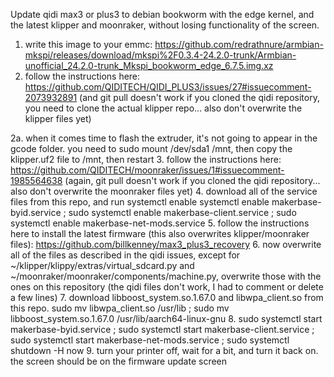 Update qidi max3 or plus3 to debian bookworm with the edge kernel, and the latest klipper and moonraker, without losing functionality of the screen. 

1. write this image to your emmc: https://github.com/redrathnure/armbian-mkspi/releases/download/mkspi%2F0.3.4-24.2.0-trunk/Armbian-unofficial_24.2.0-trunk_Mkspi_bookworm_edge_6.7.5.img.xz
2. follow the instructions here: https://github.com/QIDITECH/QIDI_PLUS3/issues/27#issuecomment-2073932891 (and git pull doesn't work if you cloned the qidi repository, you need to clone the actual klipper repo... also don't overwrite the klipper files yet)

2a. when it comes time to flash the extruder, it's not going to appear in the gcode folder. you need to sudo mount /dev/sda1 /mnt, then copy the klipper.uf2 file to /mnt, then restart
3. follow the instructions here: https://github.com/QIDITECH/moonraker/issues/1#issuecomment-1985564638 (again, git pull doesn't work if you cloned the qidi repository... also don't overwrite the moonraker files yet)
4. download all of the service files from this repo, and run systemctl enable systemctl enable makerbase-byid.service ; sudo systemctl enable makerbase-client.service ; sudo systemctl enable makerbase-net-mods.service
5. follow the instructions here to install the latest firmware (this also overwrites klipper/moonraker files): https://github.com/billkenney/max3_plus3_recovery
6. now overwrite all of the files as described in the qidi issues, except for ~/klipper/klippy/extras/virtual_sdcard.py and ~/moonraker/moonraker/components/machine.py, overwrite those with the ones on this repository (the qidi files don't work, I had to comment or delete a few lines)
7. download libboost_system.so.1.67.0 and libwpa_client.so from this repo. sudo mv libwpa_client.so /usr/lib ; sudo mv libboost_system.so.1.67.0 /usr/lib/aarch64-linux-gnu
8. sudo systemctl start makerbase-byid.service ; sudo systemctl start makerbase-client.service ; sudo systemctl start makerbase-net-mods.service ; sudo systemctl shutdown -H now
9. turn your printer off, wait for a bit, and turn it back on. the screen should be on the firmware update screen

